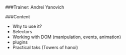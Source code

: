 ###Trainer: Andrei Yanovich

###Content
- Why to use it?
- Selectors
- Working with DOM (manipulation, events, animation)
- plugins
- Practical taks (Towers of hanoi)
